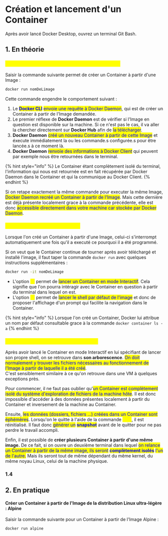 # Création et lancement d'un Container

Après avoir lancé Docker Desktop, ouvrez un terminal Git Bash.

## 1. En théorie

### <mark style="color:yellow;">1.Création d'un Container à partir d'une Image</mark>

Saisir la commande suivante permet de créer un Container à partir d'une Image :&#x20;

```bash
docker run nomDeLimage
```

Cette commande engendre le comportement suivant :&#x20;

1. Le <mark style="color:blue;">**Docker CLI**</mark> <mark style="color:blue;"></mark><mark style="color:blue;">envoie une requête à Docker Daemon</mark>, qui est de créer un Container à partir de l'Image demandée.
2. Le premier réflexe de **Docker Daemon** est de vérifier si l'Image en question est disponible sur la machine. Si ce n'est pas le cas, il va aller la chercher directement sur **Docker Hub** afin de <mark style="color:blue;">la télécharger</mark>.
3. **Docker Daemon** <mark style="color:blue;">créé un nouveau Container à partir de cette Image</mark> et éxecute immédiatement la ou les commande.s configurée.s pour être lancée.s à ce moment là.
4. **Docker Daemon** <mark style="color:blue;">renvoie des informations à Docker Client</mark> qui peuvent par exemple nous être retournées dans le terminal.

{% hint style="info" %}
Le Container étant complètement isolé du terminal, l'information qui nous est retournée est en fait récupérée par Docker Daemon dans le Container et qui la communique au Docker Client.
{% endhint %}

Si on retape exactement la même commande pour executer la même Image, <mark style="color:blue;">Docker Daemon recréé un Container à partir de l'Image</mark>. Mais cette dernière est déjà présente localement grace à la commande précédente, elle est donc <mark style="color:blue;">accessible directement dans votre machine car stockée par Docker Daemon</mark>.

### <mark style="color:yellow;">1.2 Lancement d'un Container</mark>

Lorsque l'on créé un Container à partir d'une Image, celui-ci s'interrompt automatiquement une fois qu'il a executé ce pourquoi il a été programmé.&#x20;

Si on veut que le Container continue de tourner après avoir téléchargé et installé l'image, il faut taper la commande `docker run` avec quelques instructions supplémentaires :&#x20;

```bash
docker run -it nomDeLimage
```

* L'option <mark style="color:yellow;">`-i`</mark> permet de <mark style="color:blue;">lancer un Container en mode Interactif</mark>. Cela signifie que l'on pourra intéragir avec le Container en question à partir du terminal dans lequel on est.
* L'option <mark style="color:yellow;">`-t`</mark> permet de <mark style="color:blue;">lancer le shell par défaut de l'image</mark> et donc de proposer l'affichage d'un prompt qui facilite la navigation dans le Container.

{% hint style="info" %}
Lorsque l'on créé un Container, Docker lui attribue un nom par défaut consultable grace à la commande `docker container ls -a`
{% endhint %}

### <mark style="color:yellow;">1.3 Spécificité d'un Docker Container</mark>

Après avoir lancé le Container en mode Interactif en lui spécifiant de lancer son propre shell, on se retrouve dans **son arborescence**. <mark style="color:blue;">On doit normalement y trouver les fichiers nécessaires au fonctionnement de l'Image à partir de laquelle il a été créé</mark>. \
C'est sensiblement similaire à ce qu'on retrouve dans une VM à quelques exceptions près.&#x20;

Pour commencer, il ne faut pas oublier qu'<mark style="color:blue;">un Container est complètement isolé du système d'exploration de fichiers de la machine hôte</mark>. Il est donc impossible d'accéder à des données présentes localement à partir du Container et inversement de la machine au Container. &#x20;

Ensuite, <mark style="color:blue;">les données (dossiers, fichiers ...) créées dans un Container sont éphémères</mark>. Lorsqu'on le quitte à l'aide de la commande <mark style="color:yellow;">`exit`</mark>, il est réinitialisé. Il faut donc <mark style="color:blue;">générer un</mark> <mark style="color:blue;"></mark><mark style="color:blue;">**snapshot**</mark> avant de le quitter pour ne pas perdre le travail accompli.

Enfin, il est possible de **créer plusieurs Container à partir d'une même image.** De ce fait, si on ouvre un deuxième terminal dans lequel <mark style="color:blue;">on relance un Container à partir de la même image, ils seront</mark> <mark style="color:blue;"></mark><mark style="color:blue;">**complètement isolés**</mark> <mark style="color:blue;"></mark><mark style="color:blue;">l'un de l'autre.</mark> Mais ils seront tout de même dépendant du même kernel, du même noyau Linux, celui de la machine physique.

### 1.4&#x20;



## 2. En pratique

#### Créer un Container à partir de l'Image de la distribution Linux ultra-légère : Alpine

Saisir la commande suivante pour un Container à partir de l'Image Alpine :&#x20;

```bash
docker run alpine
```
